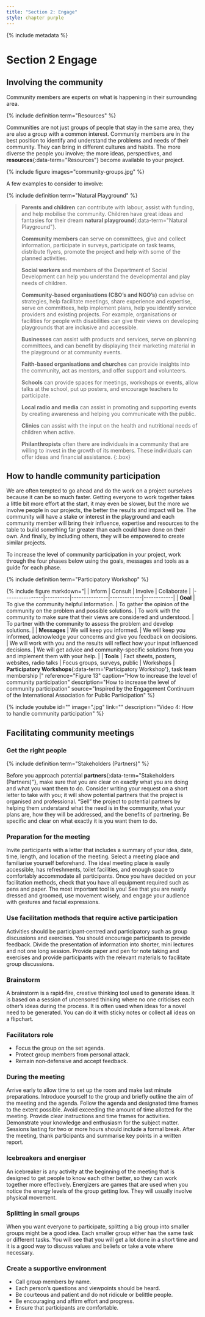 ```yaml
---
title: "Section 2: Engage"
style: chapter purple
---
```


{% include metadata %}

# **Section 2** Engage

## Involving the community

Community members are experts on what is happening in their surrounding area.

{% include definition term="Resources" %}

Communities are not just groups of people that stay in the same area, they are also a group with a common interest. Community members are in the best position to identify and understand the problems and needs of their community. They can bring in different cultures and habits. The more diverse the people you involve; the more ideas, perspectives, and **resources**{:data-term="Resources"} become available to your project.

{% include figure
   images="community-groups.jpg"
%}

A few examples to consider to involve:

{% include definition term="Natural Playground" %}

> **Parents and children** can contribute with labour, assist with funding, and help mobilise the community. Children have great ideas and fantasies for their dream **natural playground**{:data-term="Natural Playground"}.
> 
> **Community members** can serve on committees, give and collect information, participate in surveys, participate on task teams, distribute flyers, promote the project and help with some of the planned activities.
> 
> **Social workers** and members of the Department of Social Development can help you understand the developmental and play needs of children.
> 
> **Community-based organisations (CBO’s and NGO’s)** can advise on strategies, help facilitate meetings, share experience and expertise, serve on committees, help implement plans, help you identify service providers and existing projects. For example, organisations or facilities for people with disabilities can give their views on developing playgrounds that  are inclusive and accessible.
> 
> **Businesses** can assist with products and services, serve on planning committees, and can benefit by displaying their marketing material in the playground or at community events.
> 
> **Faith-based organisations and churches** can provide insights into the community, act as mentors, and offer support and volunteers.
> 
> **Schools** can provide spaces for meetings, workshops or events, allow talks at the school, put up posters, and encourage teachers to participate.
> 
> **Local radio and media** can assist in promoting and supporting events by creating awareness and helping you communicate with the public.
> 
> **Clinics** can assist with the input on the health and nutritional needs of children when active.
> 
> **Philanthropists** often there are individuals in a community that are willing to invest in the growth of its members. These individuals can offer ideas and financial assistance.
{:.box}

## How to handle community participation

We are often tempted to go ahead and do the work on a project ourselves because it can be so much faster. Getting everyone to work together takes a little bit more effort at the start, it may even be slower, but the more we involve people in our projects, the better the results and impact will be. The community will have a stake or interest in the playground and each community member will bring their influence, expertise and resources to the table to build something far greater than each could have done on their own. And finally, by including others, they will be empowered to create similar projects.

To increase the level of community participation in your project, work through the four phases below using the goals, messages and tools as a guide for each phase.

{% include definition term="Participatory Workshop" %}

{% include figure
   markdown="|   | Inform         | Consult | Involve | Collaborate |
|----------------|----------|---------------|-------------|------------|
| **Goal**           | To give the community helpful information.      | To gather the opinion of the community on the problem and possible solutions.  | To work with the community to make sure that their views are considered and understood.  | To partner with the community to assess the problem and develop solutions.  |
| **Messages** | We will keep you informed.           | We will keep you informed, acknowledge your concerns and give you feedback on decisions. | We will work with you and the results will reflect how your input influenced decisions.  |  We will get advice and community-specific solutions from you and implement them with your help. | 
| **Tools**           | Fact sheets, posters, websites, radio talks  | Focus groups, surveys, public  |  Workshops | **Participatory Workshops**{:data-term='Participatory Workshop'}, task team membership |"
   reference="Figure 13"
   caption="How to increase the level of community participation"
   description="How to increase the level of community participation"
   source="Inspired by the Engagement Continuum of the International Association for Public Participation"
%}

{% include youtube
    id=""
    image=".jpg"
    link=""
    description="Video 4: How to handle community participation"
%}

## Facilitating community meetings

### Get the right people

{% include definition term="Stakeholders (Partners)" %}

Before you approach potential **partners**{:data-term="Stakeholders (Partners)"}, make sure that you are clear on exactly what you are doing and what you want them to do. Consider writing your request on a short letter to take with you; it will show potential partners that the project is organised and professional. “Sell” the project to potential partners by helping them understand what the need is in the community, what your plans are, how they will be addressed, and the benefits of partnering. Be specific and clear on what exactly it is you want them to do.

### Preparation for the meeting

Invite participants with a letter that includes a summary of your idea, date, time, length, and location of the meeting. Select a meeting place and familiarise yourself beforehand. The ideal meeting place is easily accessible, has refreshments, toilet facilities, and enough space to comfortably accommodate all participants. Once you have decided on your facilitation methods, check that you have all equipment required such as pens and paper. The most important tool is you! See that you are neatly dressed and groomed, use movement wisely, and engage your audience with gestures and facial expressions.

### Use facilitation methods that require active participation

Activities should be participant‐centred and participatory such as group discussions and exercises. You should encourage participants to provide feedback. Divide the presentation of information into shorter, mini lectures and not one long session. Provide paper and pen for note taking and exercises and provide participants with the relevant materials to facilitate group discussions.

### Brainstorm

A brainstorm is a rapid‐fire, creative thinking tool used to generate ideas. It is based on a session of uncensored thinking where no one criticises each other’s ideas during the process. It is often used when ideas for a novel need to be generated. You can do it with sticky notes or collect all ideas on a flipchart.

### Facilitators role

*   Focus the group on the set agenda.
*   Protect group members from personal attack.
*   Remain non‐defensive and accept feedback.

### During the meeting

Arrive early to allow time to set up the room and make last minute preparations. Introduce yourself to the group and briefly outline the aim of the meeting and the agenda. Follow the agenda and designated time frames to the extent possible. Avoid exceeding the amount of time allotted for the meeting. Provide clear instructions and time frames for activities. Demonstrate your knowledge and enthusiasm for the subject matter. Sessions lasting for two or more hours should include a formal break. After the meeting, thank participants and summarise key points in a written report.

### Icebreakers and energiser

An icebreaker is any activity at the beginning of the meeting that is designed to get people to know each other better, so they can work together more effectively. Energizers are games that are used when you notice the energy levels of the group getting low. They will usually involve physical movement.

### Splitting in small groups

When you want everyone to participate, splitting a big group into smaller groups might be a good idea. Each smaller group either has the same task or different tasks. You will see that you will get a lot done in a short time and it is a good way to discuss values and beliefs or take a vote where necessary.

### Create a supportive environment

*   Call group members by name.
*   Each person’s questions and viewpoints should be heard.
*   Be courteous and patient and do not ridicule or belittle people.
*   Be encouraging and affirm effort and progress.
*   Ensure that participants are comfortable.
